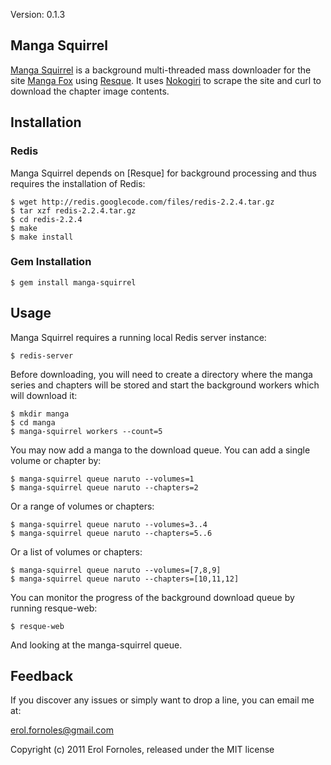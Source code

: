 Version: 0.1.3

Manga Squirrel
----------------

[Manga Squirrel](http://github.com/Erol/manga-squirrel) is a background multi-threaded mass downloader for the site [Manga Fox](http://www.mangafox.com) using [Resque](http://github.com/defunkt/resque). It uses [Nokogiri](http://nokogiri.org) to scrape the site and curl to download the chapter image contents.

Installation
------------

### Redis

Manga Squirrel depends on [Resque] for background processing and thus requires the installation of Redis:

    $ wget http://redis.googlecode.com/files/redis-2.2.4.tar.gz
    $ tar xzf redis-2.2.4.tar.gz
    $ cd redis-2.2.4
    $ make
    $ make install

### Gem Installation

    $ gem install manga-squirrel

Usage
-----

Manga Squirrel requires a running local Redis server instance:

    $ redis-server

Before downloading, you will need to create a directory where the manga series and chapters will be stored and start the background workers which will download it:

    $ mkdir manga
    $ cd manga
    $ manga-squirrel workers --count=5
    
You may now add a manga to the download queue. You can add a single volume or chapter by:

    $ manga-squirrel queue naruto --volumes=1
    $ manga-squirrel queue naruto --chapters=2
    
Or a range of volumes or chapters:

    $ manga-squirrel queue naruto --volumes=3..4
    $ manga-squirrel queue naruto --chapters=5..6
    
Or a list of volumes or chapters:

    $ manga-squirrel queue naruto --volumes=[7,8,9]
    $ manga-squirrel queue naruto --chapters=[10,11,12]

You can monitor the progress of the background download queue by running resque-web:

    $ resque-web
    
And looking at the manga-squirrel queue.

Feedback
--------

If you discover any issues or simply want to drop a line, you can email me at:

erol.fornoles@gmail.com 

Copyright (c) 2011 Erol Fornoles, released under the MIT license